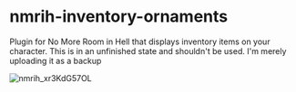 # nmrih-inventory-ornaments
Plugin for No More Room in Hell that displays inventory items on your character. 
This is in an unfinished state and shouldn't be used. I'm merely uploading it as a backup


![nmrih_xr3KdG57OL](https://user-images.githubusercontent.com/11559683/116795572-632e2f00-aaac-11eb-94cb-7d799fc72e7e.png)
